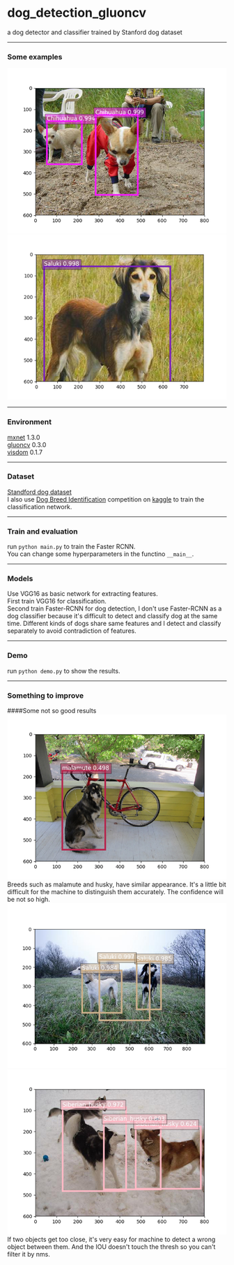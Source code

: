 # dog_detection_gluoncv  
a dog detector and classifier trained by Stanford dog dataset
***
### Some examples
![good example](https://github.com/helloholmes/dog_detection_gluoncv/raw/master/pictures/Figure_1-3.png)![good example](https://github.com/helloholmes/dog_detection_gluoncv/raw/master/pictures/Figure_1-4.png)  
***
### Environment
[mxnet](http://mxnet.incubator.apache.org/) 1.3.0  
[gluoncv](https://gluon-cv.mxnet.io/) 0.3.0  
[visdom](https://github.com/facebookresearch/visdom) 0.1.7
***
### Dataset
[Standford dog dataset](http://vision.stanford.edu/aditya86/ImageNetDogs/)  
I also use [Dog Breed Identification](https://www.kaggle.com/c/dog-breed-identification) competition on [kaggle](https://www.kaggle.com) to train the classification network.
***
### Train and evaluation
run `python main.py` to train the Faster RCNN.  
You can change some hyperparameters in the functino `__main__`.
***
### Models
Use VGG16 as basic network for extracting features.  
First train VGG16 for classification.  
Second train Faster-RCNN for dog detection, I don't use Faster-RCNN as a dog classifier because it's difficult to detect and classify dog at the same time. Different kinds of dogs share same features and I detect and classify separately to avoid contradiction of features.
***
### Demo
run `python demo.py` to show the results.
***
### Something to improve
####Some not so good results  
![bad example](https://github.com/helloholmes/dog_detection_gluoncv/raw/master/pictures/Figure_1-5.png)  
Breeds such as malamute and husky, have similar appearance. It's a little bit difficult for the machine to distinguish them accurately. The confidence will be not so high.  
![bad example](https://github.com/helloholmes/dog_detection_gluoncv/raw/master/pictures/Figure_1-6.png)![bad example](https://github.com/helloholmes/dog_detection_gluoncv/raw/master/pictures/Figure_1-8.png)  
If two objects get too close, it's very easy for machine to detect a wrong object between them. And the IOU doesn't touch the thresh so you can't filter it by nms.
